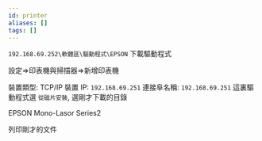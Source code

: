 ```yaml
---
id: printer
aliases: []
tags: []
---
```


`192.168.69.252\軟體區\驅動程式\EPSON`
下載驅動程式

設定=>印表機與掃描器=>新增印表機

裝置類型: TCP/IP 裝置
IP: `192.168.69.251`
連接阜名稱: `192.168.69.251`
這裏驅動程式選 `從磁片安裝`, 選剛才下載的目錄

EPSON Mono-Lasor Series2

列印剛才的文件
